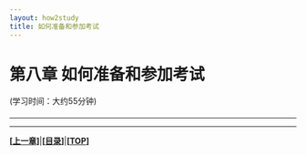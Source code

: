 ```yaml
---
layout: how2study
title: 如何准备和参加考试
---
```


# 第八章 如何准备和参加考试

(学习时间：大约55分钟)

<h4 id="top"></h4>

***


***

**[[上一章][pre]]**\|**[[目录][content]]**\|**[[TOP](#top)]**

[pre]: how2study_5.html '第七章 如何记笔记'

[content]: how2study.html '目录'

[next]: how2study_7.html '第六章 如何从讨论中学习'
